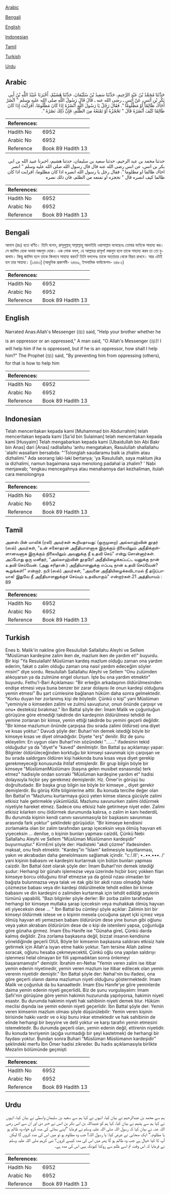 [Arabic](#arabic)

[Bengali](#bengali)

[English](#english)

[Indonesian](#indonesian)

[Tamil](#tamil)

[Turkish](#turkish)

[Urdu](#urdu)

## Arabic


<div dir="rtl" lang="ar" style={{fontSize:'larger',backgroundColor:'#f8f9fa',padding:20}}>
حَدَّثَنَا مُحَمَّدُ بْنُ عَبْدِ الرَّحِيمِ، حَدَّثَنَا سَعِيدُ بْنُ سُلَيْمَانَ، حَدَّثَنَا هُشَيْمٌ، أَخْبَرَنَا عُبَيْدُ اللَّهِ بْنُ أَبِي بَكْرِ بْنِ أَنَسٍ، عَنْ أَنَسٍ ـ رضى الله عنه ـ قَالَ قَالَ رَسُولُ اللَّهِ صلى الله عليه وسلم ‏"‏ انْصُرْ أَخَاكَ ظَالِمًا أَوْ مَظْلُومًا ‏"‏‏.‏ فَقَالَ رَجُلٌ يَا رَسُولَ اللَّهِ أَنْصُرُهُ إِذَا كَانَ مَظْلُومًا، أَفَرَأَيْتَ إِذَا كَانَ ظَالِمًا كَيْفَ أَنْصُرُهُ قَالَ ‏"‏ تَحْجُزُهُ أَوْ تَمْنَعُهُ مِنَ الظُّلْمِ، فَإِنَّ ذَلِكَ نَصْرُهُ ‏"‏‏.‏
</div>
<div style={{backgroundColor:'#f8f9fa',padding:20, marginBottom: 10}}><table> <thead> <tr> <th>References:</th> <th></th> </tr> </thead> <tbody><tr><td>Hadith No</td><td>6952</td></tr><tr><td>Arabic No</td><td>6952</td></tr><tr><td>Reference</td><td>Book 89 Hadith 13</td></tr></tbody></table></div>


<div dir="rtl" lang="ar" style={{fontSize:'larger',backgroundColor:'#f8f9fa',padding:20}}>
حدثنا محمد بن عبد الرحيم، حدثنا سعيد بن سليمان، حدثنا هشيم، اخبرنا عبيد الله بن ابي بكر بن انس، عن انس رضى الله عنه قال قال رسول الله صلى الله عليه وسلم " انصر اخاك ظالما او مظلوما ". فقال رجل يا رسول الله انصره اذا كان مظلوما، افرايت اذا كان ظالما كيف انصره قال " تحجزه او تمنعه من الظلم، فان ذلك نصره
</div>
<div style={{backgroundColor:'#f8f9fa',padding:20, marginBottom: 10}}><table> <thead> <tr> <th>References:</th> <th></th> </tr> </thead> <tbody><tr><td>Hadith No</td><td>6952</td></tr><tr><td>Arabic No</td><td>6952</td></tr><tr><td>Reference</td><td>Book 89 Hadith 13</td></tr></tbody></table></div>

## Bengali


<div dir="ltr" lang="bn" style={{fontSize:'larger',backgroundColor:'#f8f9fa',padding:20}}>
আনাস (রাঃ) হতে বর্ণিত। তিনি বলেন, রাসূলুল্লাহ্ সাল্লাল্লাহু আলাইহি ওয়াসাল্লাম বলেছেনঃ তোমার ভাইকে সাহায্য কর। সে জালিম হোক অথবা মজলুম হোক। এক লোক বলল, হে আল্লাহর রাসূল! মজলুম হলে তাকে সাহায্য করব তা তো বুঝলাম। কিন্তু জালিম হলে তাকে কিভাবে সাহায্য করব? তিনি বললেনঃ তাকে অত্যাচার থেকে বিরত রাখবে। আর এটাই হল তার সাহায্য। [২৪৪৩] (আধুনিক প্রকাশনী- ৬৪৬৯, ইসলামিক ফাউন্ডেশন- ৬৪৮২)
</div>
<div style={{backgroundColor:'#f8f9fa',padding:20, marginBottom: 10}}><table> <thead> <tr> <th>References:</th> <th></th> </tr> </thead> <tbody><tr><td>Hadith No</td><td>6952</td></tr><tr><td>Arabic No</td><td>6952</td></tr><tr><td>Reference</td><td>Book 89 Hadith 13</td></tr></tbody></table></div>

## English


<div dir="ltr" lang="en" style={{fontSize:'larger',backgroundColor:'#f8f9fa',padding:20}}>
Narrated Anas:Allah's Messenger (ﷺ) said, "Help your brother whether he is an oppressor or an oppressed," A man said, "O Allah's Messenger (ﷺ)! I will help him if he is oppressed, but if he is an oppressor, how shall I help him?" The Prophet (ﷺ) said, "By preventing him from oppressing (others), for that is how to help him
</div>
<div style={{backgroundColor:'#f8f9fa',padding:20, marginBottom: 10}}><table> <thead> <tr> <th>References:</th> <th></th> </tr> </thead> <tbody><tr><td>Hadith No</td><td>6952</td></tr><tr><td>Arabic No</td><td>6952</td></tr><tr><td>Reference</td><td>Book 89 Hadith 13</td></tr></tbody></table></div>

## Indonesian


<div dir="ltr" lang="id" style={{fontSize:'larger',backgroundColor:'#f8f9fa',padding:20}}>
Telah menceritakan kepada kami [Muhammad bin Abdurrahim] telah menceritakan kepada kami [Sa'id bin Sulaiman] telah menceritakan kepada kami [Husyaim] Telah mengabarkan kepada kami [Ubaidullah bin Abi Bakr bin Anas] dari [Anas] radliallahu 'anhu mengatakan, Rasulullah shallallahu 'alaihi wasallam bersabda: "'Tolonglah saudaramu baik ia zhalim atau dizhalimi." Ada seorang laki-laki bertanya; 'ya Rasulullah, saya maklum jika ia dizhalimi, namun bagaimana saya menolong padahal ia zhalim? ' Nabi menjawab; "engkau mencegahnya atau menahannya dari kezhaliman, itulah cara menolongnya
</div>
<div style={{backgroundColor:'#f8f9fa',padding:20, marginBottom: 10}}><table> <thead> <tr> <th>References:</th> <th></th> </tr> </thead> <tbody><tr><td>Hadith No</td><td>6952</td></tr><tr><td>Arabic No</td><td>6952</td></tr><tr><td>Reference</td><td>Book 89 Hadith 13</td></tr></tbody></table></div>

## Tamil


<div dir="ltr" lang="ta" style={{fontSize:'larger',backgroundColor:'#f8f9fa',padding:20}}>
அனஸ் பின் மாலிக் (ரலி) அவர்கள் கூறியதாவது: (ஒருமுறை) அல்லாஹ்வின் தூதர் (ஸல்) அவர்கள், “உன் சகோதரன் அநீதியாளனாக இருக்கும் நிலையிலும் அநீதிக்குள்ளானவனாக இருக்கும் நிலையிலும் அவனுக்கு நீ உதவி செய்” என்று சொன்னார்கள். அப்போது ஒரு மனிதர், “அல்லாஹ்வின் தூதரே! அநீதியிழைக்கப்பட்ட வனுக்கு நான் உதவி செய்வேன். (அது சரிதான்.) அநீதியாளனுக்கு எப்படி நான் உதவி செய்வேன்? கூறுங்கள்!” என்றார். நபி (ஸல்) அவர்கள், “அவனை அநீதியிழைக்கவிடாமல் நீ தடுப்பாயாக! இதுவே நீ அநீதியாளனுக்குச் செய்யும் உதவியாகும்” என்றார்கள்.21 அத்தியாயம் : 89
</div>
<div style={{backgroundColor:'#f8f9fa',padding:20, marginBottom: 10}}><table> <thead> <tr> <th>References:</th> <th></th> </tr> </thead> <tbody><tr><td>Hadith No</td><td>6952</td></tr><tr><td>Arabic No</td><td>6952</td></tr><tr><td>Reference</td><td>Book 89 Hadith 13</td></tr></tbody></table></div>

## Turkish


<div dir="ltr" lang="tr" style={{fontSize:'larger',backgroundColor:'#f8f9fa',padding:20}}>
Enes b. Malik'in nakline göre Resulullah Sallallahu Aleyhi ve Sellem "Müslüman kardeşine zalim iken de, mazlum iken de yardım et!" buyurdu. Bir kişi "Ya Resulallah! Müslüman kardeş mazlum olduğu zaman ona yardım ederim, fakat o zalim olduğu zaman ona nasıl yardım edeceğim söyler misin!" diye sordu. Resulullah Sallallahu Aleyhi ve Sellem "Onu zulümden alıkoyarsın ya da zulmüne engel olursun. İşte bu ona yardım etmektir" buyurdu. Fethu'l-Bari Açıklaması: "Bir erkeğin arkadaşının öldürülmesinden endişe etmesi veya buna benzer bir zarar dolayısı ile onun kardeşi olduğuna yemin etmesi" Bu şart cümlesine bağlanan hüküm daha sonra gelmektedir. "Korku duyan her zorlanmış kişi de böyledir. Çünkü o kişi" yani Müslüman "yeminiyle o kimseden zalimi ve zulmü savuşturur, onun önünde çarpışır ve onu• desteksiz bırakmaz." İbn Battal şöyle der: İmam Malik ve çoğunluğun görüşüne göre etmediği takdirde din kardeşinin öldürülmesi tehdidi ile yemine zorlanan bir kimse, yemin ettiği takdirde bu yemini geçerli değildir. "Bir kimse mazlumun önünde çarpışsa (bu sırada zalimi öldürse) ona diyet ve kısas yoktur." Davudı şöyle der: Buhari'nin demek istediği böyle bir kimseye kısas ve diyet olmadığıdır. Diyete "erş" denilir. Biz de şunu ekleyelim: En uygun olanı Buharl'nin sözündeki "......." ifadesinin tekid olduğudur ya da "diyet"e "kaved" denilmiştir. İbn Battal şu açıklamayı yapar: Bilginler öldürüleceğinden korktuğu bir kimseyi savunmak için çarpışan ve bu sırada saldırganı öldüren kişi hakkında buna kısas veya diyet gerekip gerekmeyeceği konusunda ihtilaf etmişlerdir. Bir grup bilgin böyle bir kimseye "MüslümanMüslümanı (başına gelen musibet esnasında) terk etmez" hadisiyle ondan sonraki "Müslüman kardeşine yardım et" hadisi dolayısıyla hiçbir şey gerekmez demişlerdir. Hz. Ömer'in görüşü bu doğrultudadır. Bir başka grup bilgin ise böyle bir kimseye _ diyet gerekir demişlerdir. Bu görüş Klife bilginlerine aittir. Bu konuda tercihe değer olan İbn Battal'ın "Mazlumu kurtarmaya gücü yeten kimse olanca gücüyle zalimi etkisiz hale getirmekle yükümlüdüL Mazlumu savunurken zalimi öldürmek niyetiyle hareket etmez. Sadece onu etkisiz hale getirmeye niyet eder. Zalimi etkisiz kılarken onu öldürmek durumunda kalırsa, o zalim in kanı hederdiL Bu durumda kişinin kendi canını savunmasıyla bir başkasını savunması arasında fark yoktur" şeklindeki görüşüdür. "Bir kimseye kendisini zorlamakta olan bir zalim tarafından şarap içeceksin veya ölmüş hayvan eti yiyeceksin ... denilse, o kişinin bunları yapması caizdiL Çünkü Nebi Sallallahu Aleyhi ve Sellem "Müslüman Müslümanın kardeşidir" buyurmuştur." KirmEml şöyle der: Hadisteki "akdi çözme" ifadesinden maksat, onu fesh etmektir. "Kardeş"in "İslam" kelimesiyle kayıtlanması, yakın ve akrabadan daha genelolmasını sağlamak içindir. "c.!.lll'; •..••.•••. /' yani kişinin babasını ve kardeşini kurtarmak için bütün bunları yapması caizdir. İbn Battal özet olarak şöyle der: İmam Buharl'nin demek istediği şudur: Herhangi bir günahı işlemezse veya üzerinde hiçbir borç yokken filan kimseye borcu olduğunu itiraf etmezse ya da gönül rızası olmadan bir bağışta bulunmazsa veya talak ve ıtak gibi bir akdi rızası olmadığı halde çözmezse babası veya din kardeşi öldürülmekle tehdit edilen bir kimse babasını ve din kardeşini o zalimden kurtarmak için tehdit edildiği şeylerin tümünü yapabiliL "Bazı bilginler şöyle derler: Bir zorba zalim tarafından herhangi bir kimseye mutlaka şarap içeceksin veya muhakkak ölmüş hayvan eti yiyeceksin dese ... " İbn Battal bu cümleyi şöyle açıklar: Zalimin biri bir kimseyi öldürmek istese ve o kişinin mesela çocuğuna şayet içki içmez veya ölmüş hayvan eti yemezsen babanı öldürürüm dese yine bunun gibi oğlunu veya yakın akrabanı öldürürüm dese de o kişi de istenileni yapsa, çoğunluğa göre günaha girmez. İmam Ebu Hanife ise "Günaha gireL Çünkü darda kalmış değildir. Zira zorlama başkasına değil, bizzat insanın kendisine yöneldiğinde geçerli OIUL Böyle bir kimsenin başkasına saldıranı etkisiz hale getirmek için Allah'a isyan etme hakkı yoktur. Tam tersine Allah zalime soracak, oğlunu hesaba çekmeyecektiL Çünkü oğlu ona yapılan saldırıyı işlenmesi helal olmayan bir fiili yapmadıktan sonra önlemeyi başaramamıştır" demiştir. İbrahim en-Nehaı "Yemin veren zalim ise itibar yemin edenin niyetinedir, yemin veren mazlum ise itibar edilecek olan yemin verenin niyetidir demiştir." İbn Battal şöyle der: Nehal'nin bu ifadesi, ona göre geçerli olanın daima mazlumun niyeti olduğunu göstermektedir. İmam Malik ve çoğunluk da bu kanaattedir. İmam Ebu Hanıfe'ye göre yeminlerde daima yemin edenin niyeti geçerlidiL Biz de şunu vurgulayalım: İmam Şafii'nin görüşüne göre yemin hakimin huzurunda yapılıyorsa, hakimin niyeti esastır. Bu durumda hakimin niyeti hak sahibinin niyeti demek blur. Hüküm meclisi dışında ise yemin edenin niyeti geçerlidir. İbn Battal şöyle der: Yemin veren kimsenin mazlum olması şöyle düşünülebilir: Yemin veren kişinin birisinde hakkı vardır ve o kişi bunu inkar etmektedir ve hak sahibinin de elinde herhangi bir beyyine ve delil yoktur ve karşı tarafın yemin etmesini istemektedir. Bu durumda geçerli olan, yemin edenin değil, ettirenin niyetidir. Bu konuda tevriyenin (açığa vurmadığı bir şeyi kastetmek) de herhangi bir faydası yoktur. Bundan sonra Buhari "Müslüman Müslümanın kardeşidir" şeklindeki merfu İbn Ömer hadisi zikreder. Bu hadis açıklamasıyla birlikte Meza!im bölümünde geçmişti
</div>
<div style={{backgroundColor:'#f8f9fa',padding:20, marginBottom: 10}}><table> <thead> <tr> <th>References:</th> <th></th> </tr> </thead> <tbody><tr><td>Hadith No</td><td>6952</td></tr><tr><td>Arabic No</td><td>6952</td></tr><tr><td>Reference</td><td>Book 89 Hadith 13</td></tr></tbody></table></div>

## Urdu


<div dir="rtl" lang="ur" style={{fontSize:'larger',backgroundColor:'#f8f9fa',padding:20}}>
ہم سے محمد بن عبدالرحیم نے بیان کیا، انہوں نے کہا ہم سے سعید بن سلیمان واسطی نے بیان کیا، انہوں نے کہا ہم سے ہشیم نے بیان کیا، کہا ہم کو عبیداللہ بن ابی بکر بن انس نے خبر دی اور ان سے انس رضی اللہ عنہ نے بیان کیا کہ رسول اللہ صلی اللہ علیہ وسلم نے فرمایا ”اپنے بھائی کی مدد کرو خواہ وہ ظالم ہو یا مظلوم۔“ ایک صحابی نے عرض کیا: یا رسول اللہ! جب وہ مظلوم ہو تو میں اس کی مدد کروں گا لیکن آپ کا کیا خیال ہے جب وہ ظالم ہو گا پھر میں اس کی مدد کیسے کروں؟ نبی کریم صلی اللہ علیہ وسلم نے فرمایا کہ اس وقت تم اسے ظلم سے روکنا کیونکہ یہی اس کی مدد ہے۔
</div>
<div style={{backgroundColor:'#f8f9fa',padding:20, marginBottom: 10}}><table> <thead> <tr> <th>References:</th> <th></th> </tr> </thead> <tbody><tr><td>Hadith No</td><td>6952</td></tr><tr><td>Arabic No</td><td>6952</td></tr><tr><td>Reference</td><td>Book 89 Hadith 13</td></tr></tbody></table></div>